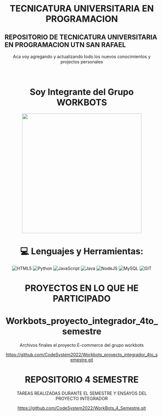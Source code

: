 <h1 align="center">TECNICATURA UNIVERSITARIA EN PROGRAMACION</h1>
<h2>REPOSITORIO DE TECNICATURA UNIVERSITARIA EN PROGRAMACION UTN SAN RAFAEL </h2>


<div align="center">
  Aca voy agregando y actualizando todo los nuevos conocimientos y projectos personales<br>

  <br>
  <br>
  
  # Soy Integrante del Grupo WORKBOTS<br>

  <div align="center">
  <img height="390" src = "https://github.com/CodeSystem2022/Workbots_proyecto_integrador_4to_semestre/assets/112597189/35c4e334-e596-4f7c-9e25-3001e6cb6d20"/>
</div>
  



 # 💻 Lenguajes y Herramientas:
![HTML5](https://img.shields.io/badge/html5-%23E34F26.svg?style=for-the-badge&logo=html5&logoColor=white) 
![Python](https://img.shields.io/badge/python-3670A0?style=for-the-badge&logo=python&logoColor=ffdd54) 
![JavaScript](https://img.shields.io/badge/javascript-%23323330.svg?style=for-the-badge&logo=javascript&logoColor=%23F7DF1E) 
![Java](https://img.shields.io/badge/java-%23ED8B00.svg?style=for-the-badge&logo=openjdk&logoColor=white) 
![NodeJS](https://img.shields.io/badge/node.js-6DA55F?style=for-the-badge&logo=node.js&logoColor=white) 
![MySQL](https://img.shields.io/badge/mysql-%2300000f.svg?style=for-the-badge&logo=mysql&logoColor=white) 
![GIT](https://img.shields.io/badge/Git-fc6d26?style=for-the-badge&logo=git&logoColor=white)


# PROYECTOS EN LO QUE HE PARTICIPADO

# Workbots_proyecto_integrador_4to_semestre
Archivos finales el proyecto E-commerce del grupo workbots

https://github.com/CodeSystem2022/Workbots_proyecto_integrador_4to_semestre.git

# REPOSITORIO 4 SEMESTRE

TAREAS REALIZADAS DURANTE EL SEMESTRE
Y ENSAYOS DEL PROYECTO INTEGRADOR

https://github.com/CodeSystem2022/WorkBots_4_Semestre.git

